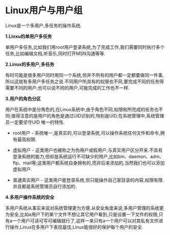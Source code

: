 # Linux用户与用户组

Linux是一个多用户,多任务的操作系统.

**1.Linxu的单用户多任务**

单用户多任务,比如我们用root用户登录系统,为了完成工作,我们需要同时执行多个任务,比如编辑文档,听音乐,同时打开MSN沟通等等.

**2.Linux的多用户,多任务**

有时可能是很多用户同时用同一个系统,但并不所有的用户都一定都要做同一件事,所以这就有多用户多任务之说.不同用户所具有的权限也不同,要完成不同的任务得需要不同的用户,也可以说不同的用户,可能完成的工作也不一样.

**3.用户的角色分区**

用户在系统中是分角色的,在Linux系统中,由于角色不同,权限和所完成的任务也不同;值得注意的是用户的角色是通过UID识别的,特别是UID;在系统管理中,系统管理员一定要坚守UID 唯一的特性.

* root用户 - 系统唯一,是真实的,可以登录系统,可以操作系统任何文件和命令,拥有最高权限.

* 虚拟用户 - 这类用户也被称之为伪用户或假用户,与真实用户区分开来.不具有登录系统的能力,但却是系统运行不可缺少的用户,比如bin、daemon、adm、ftp、mail等;这类用户都系统自身拥有的,而非后来添加的,当然我们也可以添加虚拟用户.

* 普通真实用户 - 这类用户能登录系统,但只能操作自己家目录的内容,权限有限.并且都是系统管理员自行添加的.

**4.多用户操作系统的安全**

多用户系统从事实来说对系统管理更为方便.从安全角度来说,多用户管理的系统更为安全,比如a用户下的某个文件不想让其它用户看到,只是设置一下文件的权限,只有a一个用户可读可写可编辑就行了,这样一来只有a一个用户可以对其私有文件进行操作,Linux在多用户下表现最佳,Linux能很好的保护每个用户的安全.

